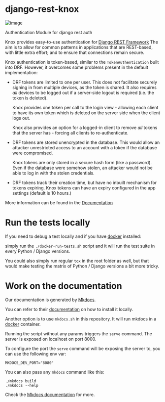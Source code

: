 django-rest-knox
================

[![image](https://github.com/James1345/django-rest-knox/workflows/Test/badge.svg?branch=develop)](https://github.com/James1345/django-rest-knox/actions)

Authentication Module for django rest auth

Knox provides easy-to-use authentication for [Django REST
Framework](https://www.django-rest-framework.org/) The aim is to allow
for common patterns in applications that are REST-based, with little
extra effort; and to ensure that connections remain secure.

Knox authentication is token-based, similar to the `TokenAuthentication`
built into DRF. However, it overcomes some problems present in the
default implementation:

-   DRF tokens are limited to one per user. This does not facilitate
    securely signing in from multiple devices, as the token is shared.
    It also requires *all* devices to be logged out if a server-side
    logout is required (i.e. the token is deleted).

    Knox provides one token per call to the login view - allowing each
    client to have its own token which is deleted on the server side
    when the client logs out.

    Knox also provides an option for a logged-in client to remove *all*
    tokens that the server has - forcing all clients to re-authenticate.

-   DRF tokens are stored unencrypted in the database. This would allow
    an attacker unrestricted access to an account with a token if the 
    database were compromised.


    Knox tokens are only stored in a secure hash form (like a password). Even if the
    database were somehow stolen, an attacker would not be able to log
    in with the stolen credentials.

-   DRF tokens track their creation time, but have no inbuilt mechanism
    for tokens expiring. Knox tokens can have an expiry configured in
    the app settings (default is 10 hours.)

More information can be found in the
[Documentation](https://james1345.github.io/django-rest-knox/)

# Run the tests locally

If you need to debug a test locally and if you have [docker](https://www.docker.com/) installed:

simply run the ``./docker-run-tests.sh`` script and it will run the test suite in every Python /
Django versions.

You could also simply run regular ``tox`` in the root folder as well, but that would make testing the matrix of
Python / Django versions a bit more tricky.

# Work on the documentation

Our documentation is generated by [Mkdocs](https://www.mkdocs.org).

You can refer to their [documentation](https://www.mkdocs.org/user-guide/installation/) on how to install it locally.

Another option is to use `mkdocs.sh` in this repository.
It will run mkdocs in a [docker](https://www.docker.com/) container.

Running the script without any params triggers the `serve` command.
The server is exposed on localhost on port 8000.

To configure the port the `serve` command will be exposing the server to, you
can use the following env var:

```
MKDOCS_DEV_PORT="8080"
```

You can also pass any `mkdocs` command like this:

```
./mkdocs build
./mkdocs --help
```

Check the [Mkdocs documentation](https://www.mkdocs.org/) for more.
